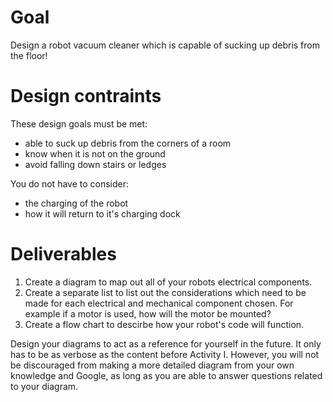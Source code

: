# Goal 
Design a robot vacuum cleaner which is capable of sucking up debris from the floor! 

# Design contraints 
These design goals must be met: 
- able to suck up debris from the corners of a room 
- know when it is not on the ground 
- avoid falling down stairs or ledges

You do not have to consider: 
- the charging of the robot 
- how it will return to it's charging dock 

# Deliverables
1. Create a diagram to map out all of your robots electrical components.
2. Create a separate list to list out the considerations which need to be made for each electrical and mechanical component chosen. For example if a motor is used, how will the motor be mounted? 
3. Create a flow chart to descirbe how your robot's code will function. 

Design your diagrams to act as a reference for yourself in the future. It only has to be as verbose as the content before Activity I. However, you will not be discouraged from making a more detailed diagram from your own knowledge and Google, as long as you are able to answer questions related to your diagram. 






